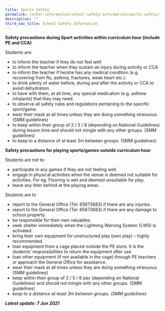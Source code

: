 ```yaml
---
title: Sports Safety
permalink: /other-information/school-safety-information/sports-safety/
description: ""
third_nav_title: School Safety Information
---
```

<p><strong>Safety precautions during Sport activities within curriculum hour (include PE and CCA)</strong></p>
<p>Students are:</p>
<ul>
<li>to inform the teacher if they do not feel well</li>
<li>to inform the teacher when they sustain an injury during activity or CCA</li>
<li>to inform the teacher if he/she has any medical condition (e.g. recovering from flu, asthma, fractures, weak heart etc.).</li>
<li>to drink plenty of water before, during and after the activity or CCA to avoid dehydration.</li>
<li>to have with them, at all time, any special medication (e.g. asthma inhalants) that they may need.</li>
<li>to observe all safety rules and regulations pertaining to the specific sport/game.</li>
<li>wear their mask at all times unless they are doing something strenuous. (SMM guidelines)</li>
<li>to keep within their group of 2 / 5 / 8 (depending on National Guidelines) during lesson time and should not mingle with any other groups. (SMM guidelines)</li>
<li>to keep to a distance of at least 3m between groups. (SMM guidelines)</li>
</ul>
<p><strong>Safety precautions for playing sports/games outside curriculum hour</strong></p>
<p>Students are not to:</p>
<ul>
<li>participate in any games if they are not feeling well.</li>
<li>engage in physical activities when the venue is deemed not suitable for activities. For eg. Flooring is wet and deemed unsuitable for play.</li>
<li>leave any litter behind at the playing areas.</li>
</ul>
<p>Students are to</p>
<ul>
<li>report to the General Office (Tel: 65873683) if there are any injuries.</li>
<li>report to the General Office (Tel: 65873683) if there are any damage to school property.</li>
<li>be responsible for their own valuables.</li>
<li>seek shelter immediately when the Lightning Warning System (LWS) is activated.</li>
<li>bring their own equipment for unstructured play (own play) &ndash; highly recommended.</li>
<li>loan equipment from a cage placed outside the PE store. It is the students&rsquo; responsibilities to return the equipment after use.</li>
<li>loan other equipment (if not available in the cage) through PE teachers or approach the General Office for assistance.</li>
<li>wear their mask at all times unless they are doing something strenuous. (SMM guidelines)</li>
<li>keep within their group of 2 / 5 / 8 pax (depending on National Guidelines) and should not mingle with any other groups. (SMM guidelines)</li>
<li><em>keep to a distance at least 3m between groups. (SMM guidelines)</em></li>
</ul>
<p><strong><em>Latest update: 7 Jun 2021</em></strong></p>